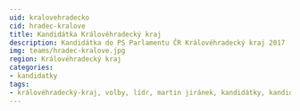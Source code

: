 ```yaml
---
uid: kralovehradecko
cid: hradec-kralove
title: Kandidátka Královéhradecký kraj
description: Kandidátka do PS Parlamentu ČR Královéhradecký kraj 2017
img: teams/hradec-kralove.jpg
region: Královéhradecký kraj
categories:
- kandidatky
tags:
- královéhradecký-kraj, volby, lídr, martin jiránek, kandidátky, kandidáti, leadr, královéhradecky kraj, hradec králové, 
---
```

